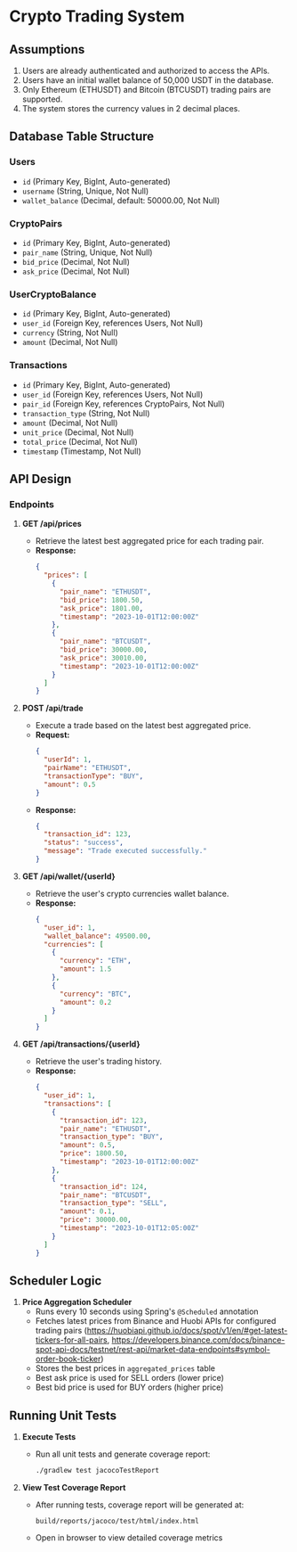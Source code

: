 # Crypto Trading System

## Assumptions

1. Users are already authenticated and authorized to access the APIs.
2. Users have an initial wallet balance of 50,000 USDT in the database.
3. Only Ethereum (ETHUSDT) and Bitcoin (BTCUSDT) trading pairs are supported.
4. The system stores the currency values in 2 decimal places.

## Database Table Structure

### Users
- `id` (Primary Key, BigInt, Auto-generated)
- `username` (String, Unique, Not Null)
- `wallet_balance` (Decimal, default: 50000.00, Not Null)

### CryptoPairs
- `id` (Primary Key, BigInt, Auto-generated)
- `pair_name` (String, Unique, Not Null)
- `bid_price` (Decimal, Not Null)
- `ask_price` (Decimal, Not Null)

### UserCryptoBalance
- `id` (Primary Key, BigInt, Auto-generated)
- `user_id` (Foreign Key, references Users, Not Null)
- `currency` (String, Not Null)
- `amount` (Decimal, Not Null)

### Transactions
- `id` (Primary Key, BigInt, Auto-generated)
- `user_id` (Foreign Key, references Users, Not Null)
- `pair_id` (Foreign Key, references CryptoPairs, Not Null)
- `transaction_type` (String, Not Null)
- `amount` (Decimal, Not Null)
- `unit_price` (Decimal, Not Null)
- `total_price` (Decimal, Not Null)
- `timestamp` (Timestamp, Not Null)

## API Design

### Endpoints

1. **GET /api/prices**
   - Retrieve the latest best aggregated price for each trading pair.
   - **Response:**
     ```json
     {
       "prices": [
         {
           "pair_name": "ETHUSDT",
           "bid_price": 1800.50,
           "ask_price": 1801.00,
           "timestamp": "2023-10-01T12:00:00Z"
         },
         {
           "pair_name": "BTCUSDT",
           "bid_price": 30000.00,
           "ask_price": 30010.00,
           "timestamp": "2023-10-01T12:00:00Z"
         }
       ]
     }
     ```

2. **POST /api/trade**
   - Execute a trade based on the latest best aggregated price.
   - **Request:**
     ```json
     {
       "userId": 1,
       "pairName": "ETHUSDT",
       "transactionType": "BUY",
       "amount": 0.5
     }
     ```
   - **Response:**
     ```json
     {
       "transaction_id": 123,
       "status": "success",
       "message": "Trade executed successfully."
     }
     ```

3. **GET /api/wallet/{userId}**
   - Retrieve the user's crypto currencies wallet balance.
   - **Response:**
     ```json
     {
       "user_id": 1,
       "wallet_balance": 49500.00,
       "currencies": [
         {
           "currency": "ETH",
           "amount": 1.5
         },
         {
           "currency": "BTC",
           "amount": 0.2
         }
       ]
     }
     ```

4. **GET /api/transactions/{userId}**
   - Retrieve the user's trading history.
   - **Response:**
     ```json
     {
       "user_id": 1,
       "transactions": [
         {
           "transaction_id": 123,
           "pair_name": "ETHUSDT",
           "transaction_type": "BUY",
           "amount": 0.5,
           "price": 1800.50,
           "timestamp": "2023-10-01T12:00:00Z"
         },
         {
           "transaction_id": 124,
           "pair_name": "BTCUSDT",
           "transaction_type": "SELL",
           "amount": 0.1,
           "price": 30000.00,
           "timestamp": "2023-10-01T12:05:00Z"
         }
       ]
     }
     ```
     

## Scheduler Logic

1. **Price Aggregation Scheduler**
   - Runs every 10 seconds using Spring's `@Scheduled` annotation
   - Fetches latest prices from Binance and Huobi APIs for configured trading pairs
   (https://huobiapi.github.io/docs/spot/v1/en/#get-latest-tickers-for-all-pairs, https://developers.binance.com/docs/binance-spot-api-docs/testnet/rest-api/market-data-endpoints#symbol-order-book-ticker)
   - Stores the best prices in `aggregated_prices` table
   - Best ask price is used for SELL orders (lower price)
   - Best bid price is used for BUY orders (higher price)



## Running Unit Tests

1. **Execute Tests**
   - Run all unit tests and generate coverage report:
     ```bash
     ./gradlew test jacocoTestReport
     ```

2. **View Test Coverage Report**
   - After running tests, coverage report will be generated at:
     ```
     build/reports/jacoco/test/html/index.html
     ```
   - Open in browser to view detailed coverage metrics
   
